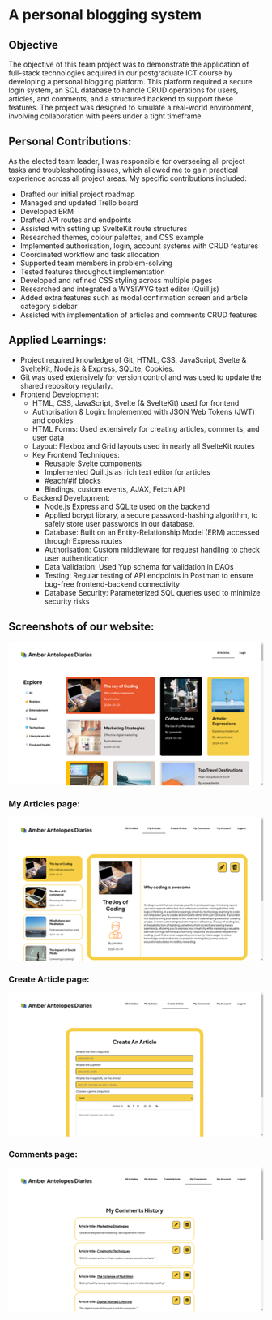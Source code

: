# A personal blogging system

## Objective

The objective of this team project was to demonstrate the application of full-stack technologies acquired in our postgraduate ICT course by developing a personal blogging platform. This platform required a secure login system, an SQL database to handle CRUD operations for users, articles, and comments, and a structured backend to support these features. The project was designed to simulate a real-world environment, involving collaboration with peers under a tight timeframe.

## Personal Contributions:

As the elected team leader, I was responsible for overseeing all project tasks and troubleshooting issues, which allowed me to gain practical experience across all project areas. My specific contributions included:

-	Drafted our initial project roadmap
-	Managed and updated Trello board
-	Developed ERM
-	Drafted API routes and endpoints
-	Assisted with setting up SvelteKit route structures
-	Researched themes, colour palettes, and CSS example
-	Implemented authorisation, login, account systems with CRUD features
-	Coordinated workflow and task allocation
-	Supported team members in problem-solving
-	Tested features throughout implementation
-	Developed and refined CSS styling across multiple pages
-	Researched and integrated a WYSIWYG text editor (Quill.js)
-	Added extra features such as modal confirmation screen and article category sidebar
-	Assisted with implementation of articles and comments CRUD features


## Applied Learnings:

- Project required knowledge of Git, HTML, CSS, JavaScript, Svelte & SvelteKit, Node.js & Express, SQLite, Cookies.
- Git was used extensively for version control and was used to update the shared repository regularly.
- Frontend Development:
    - HTML, CSS, JavaScript, Svelte (& SvelteKit) used for frontend
    - Authorisation & Login: Implemented with JSON Web Tokens (JWT) and cookies
    - HTML Forms: Used extensively for creating articles, comments, and user data
    - Layout: Flexbox and Grid layouts used in nearly all SvelteKit routes
    - Key Frontend Techniques:
        - Reusable Svelte components
        - Implemented Quill.js as rich text editor for articles
        - #each/#if blocks
        - Bindings, custom events, AJAX, Fetch API
    - Backend Development:
        - Node.js Express and SQLite used on the backend
        - Applied bcrypt library, a secure password-hashing algorithm, to safely store user passwords in our database.
        - Database: Built on an Entity-Relationship Model (ERM) accessed through Express routes
        - Authorisation: Custom middleware for request handling to check user authentication
        - Data Validation: Used Yup schema for validation in DAOs
        - Testing: Regular testing of API endpoints in Postman to ensure bug-free frontend-backend connectivity
        - Database Security: Parameterized SQL queries used to minimize security risks

## Screenshots of our website:

![alt text](image.png)

### My Articles page:

![alt text](image-1.png)

### Create Article page:

![alt text](image-2.png)

### Comments page:

![alt text](image-4.png)